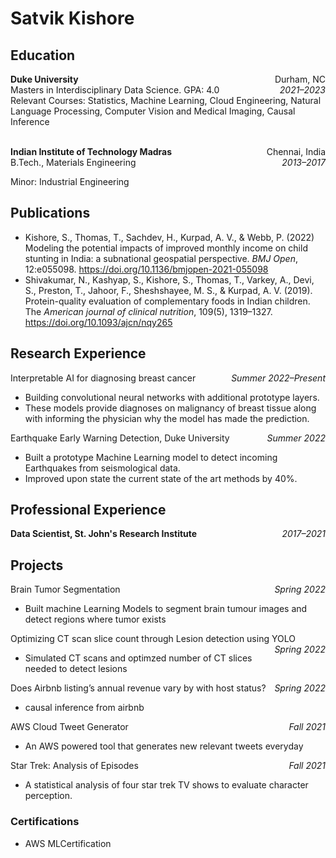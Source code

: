 # Satvik Kishore

## Education

<p style="text-align:left; margin-bottom:0;">
    <b>Duke University</b>
    <span style="float:right; margin-bottom:0;">
        Durham, NC
    </span>
</p>
<p style="text-align:left;margin:0; padding-top:0;">
    Masters in Interdisciplinary Data Science. GPA: 4.0
    <span style="float:right; margin:0; padding-top:0;">
        <i>2021–2023</i>
    </span>
</p>
Relevant Courses: Statistics, Machine Learning, Cloud Engineering, Natural Language Processing, Computer Vision and Medical Imaging, Causal Inference

<p style="text-align:left; margin-bottom:0;">
    <br>  
    <b>Indian Institute of Technology Madras</b>
    <span style="float:right; margin-bottom:0;">
        Chennai, India
    </span>
</p>
<p style="text-align:left;margin:0; padding-top:0;">
    B.Tech., Materials Engineering
    <span style="float:right; margin-bottom:0;">
        <i>2013–2017</i>
    </span>
</p>

Minor: Industrial Engineering  

<!-- <hr style="height:2px;border-width:0;color:gray;background-color:gray"> -->

## Publications

- Kishore, S., Thomas, T., Sachdev, H., Kurpad, A. V., & Webb, P. (2022) Modeling the potential impacts of improved monthly income on child stunting in India: a subnational geospatial perspective. *BMJ Open*, 12:e055098. https://doi.org/10.1136/bmjopen-2021-055098
- Shivakumar, N., Kashyap, S., Kishore, S., Thomas, T., Varkey, A., Devi, S., Preston, T., Jahoor, F., Sheshshayee, M. S., & Kurpad, A. V. (2019). Protein-quality evaluation of complementary foods in Indian children. The *American journal of clinical nutrition*, 109(5), 1319–1327. https://doi.org/10.1093/ajcn/nqy265

<!-- <hr style="height:2px;border-width:0;color:gray;background-color:gray"> -->

## Research Experience

<p style="text-align:left;margin:0; padding-top:0;">
    Interpretable AI for diagnosing breast cancer
    <span style="float:right; margin-bottom:0;">
        <i>Summer 2022–Present</i>
    </span>
</p>

- Building convolutional neural networks with additional prototype layers.  
- These models provide diagnoses on malignancy of breast tissue along with informing the physician why the model has made the prediction.

<p style="text-align:left;margin:0; padding-top:0;">
    Earthquake Early Warning Detection, Duke University
    <span style="float:right; margin-bottom:0;">
        <i>Summer 2022</i>
    </span>
</p>

- Built a prototype Machine Learning model to detect incoming Earthquakes from seismological data.  
- Improved upon state the current state of the art methods by 40%.

## Professional Experience


<p style="text-align:left;margin:0; padding-top:0;">
    <b>Data Scientist, St. John's Research Institute</b>
    <span style="float:right; margin-bottom:0;">
        <i>2017–2021</i>
    </pspan>
</p>




## Projects

<p style="text-align:left;margin:0; padding-top:0;">
    Brain Tumor Segmentation
    <span style="float:right; margin-bottom:0;">
        <i>Spring 2022</i>
    </span>
</p>

- Built machine Learning Models to segment brain tumour images and detect regions where tumor exists

<p style="text-align:left;margin:0; padding-top:0;">
    Optimizing CT scan slice count through Lesion detection using YOLO
    <span style="float:right; margin-bottom:0;">
        <i>Spring 2022</i>
    </span>
</p>

- Simulated CT scans and optimzed number of CT slices needed to detect lesions

<p style="text-align:left;margin:0; padding-top:0;">
    Does Airbnb listing’s annual revenue vary by with host status?
    <span style="float:right; margin-bottom:0;">
        <i>Spring 2022</i>
    </span>
</p>

- causal inference from airbnb

<p style="text-align:left;margin:0; padding-top:0;">
    AWS Cloud Tweet Generator
    <span style="float:right; margin-bottom:0;">
        <i>Fall 2021</i>
    </span>
</p>

- An AWS powered tool that generates new relevant tweets everyday

<p style="text-align:left;margin:0; padding-top:0;">
    Star Trek: Analysis of Episodes
    <span style="float:right; margin-bottom:0;">
        <i>Fall 2021</i>
    </span>
</p>

- A statistical analysis of four star trek TV shows to evaluate character perception.

### Certifications

- AWS MLCertification